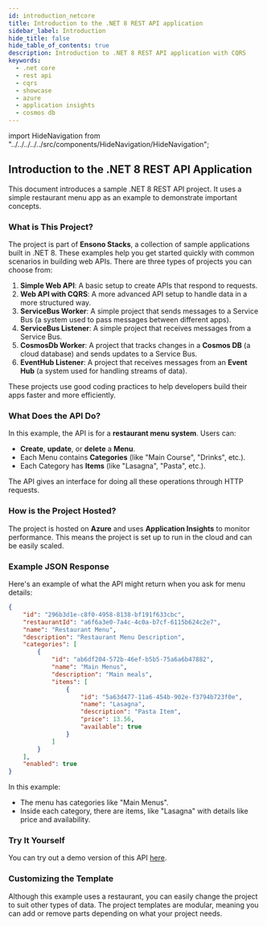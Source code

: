 ```yaml
---
id: introduction_netcore
title: Introduction to the .NET 8 REST API application
sidebar_label: Introduction
hide_title: false
hide_table_of_contents: true
description: Introduction to .NET 8 REST API application with CQRS
keywords:
  - .net core
  - rest api
  - cqrs
  - showcase
  - azure
  - application insights
  - cosmos db
---
```


import HideNavigation  from "../../../../../src/components/HideNavigation/HideNavigation";

## Introduction to the .NET 8 REST API Application

This document introduces a sample .NET 8 REST API project. It uses a simple restaurant menu app as an example to demonstrate important concepts.

### What is This Project?

The project is part of **Ensono Stacks**, a collection of sample applications built in .NET 8. These examples help you get started quickly with common scenarios in building web APIs. There are three types of projects you can choose from:

1. **Simple Web API**: A basic setup to create APIs that respond to requests.
2. **Web API with CQRS**: A more advanced API setup to handle data in a more structured way.
3. **ServiceBus Worker**: A simple project that sends messages to a Service Bus (a system used to pass messages between different apps).
4. **ServiceBus Listener**: A simple project that receives messages from a Service Bus.
5. **CosmosDb Worker**: A project that tracks changes in a **Cosmos DB** (a cloud database) and sends updates to a Service Bus.
6. **EventHub Listener**: A project that receives messages from an **Event Hub** (a system used for handling streams of data).

These projects use good coding practices to help developers build their apps faster and more efficiently.

### What Does the API Do?

In this example, the API is for a **restaurant menu system**. Users can:

- **Create**, **update**, or **delete** a **Menu**.
- Each Menu contains **Categories** (like "Main Course", "Drinks", etc.).
- Each Category has **Items** (like "Lasagna", "Pasta", etc.).

The API gives an interface for doing all these operations through HTTP requests.

### How is the Project Hosted?

The project is hosted on **Azure** and uses **Application Insights** to monitor performance. This means the project is set up to run in the cloud and can be easily scaled.

### Example JSON Response

Here's an example of what the API might return when you ask for menu details:

```json
{
    "id": "296b3d1e-c8f0-4958-8138-bf191f633cbc",
    "restaurantId": "a6f6a3e0-7a4c-4c0a-b7cf-6115b624c2e7",
    "name": "Restaurant Menu",
    "description": "Restaurant Menu Description",
    "categories": [
        {
            "id": "ab6df204-572b-46ef-b5b5-75a6a6b47882",
            "name": "Main Menus",
            "description": "Main meals",
            "items": [
                {
                    "id": "5a63d477-11a6-454b-902e-f3794b723f0e",
                    "name": "Lasagna",
                    "description": "Pasta Item",
                    "price": 13.56,
                    "available": true
                }
            ]
        }
    ],
    "enabled": true
}
```

In this example:

- The menu has categories like "Main Menus".
- Inside each category, there are items, like "Lasagna" with details like price and availability.

### Try It Yourself

You can try out a demo version of this API [here](<insert-link-here>).

### Customizing the Template

Although this example uses a restaurant, you can easily change the project to suit other types of data. The project templates are modular, meaning you can add or remove parts depending on what your project needs.

<HideNavigation prev />
